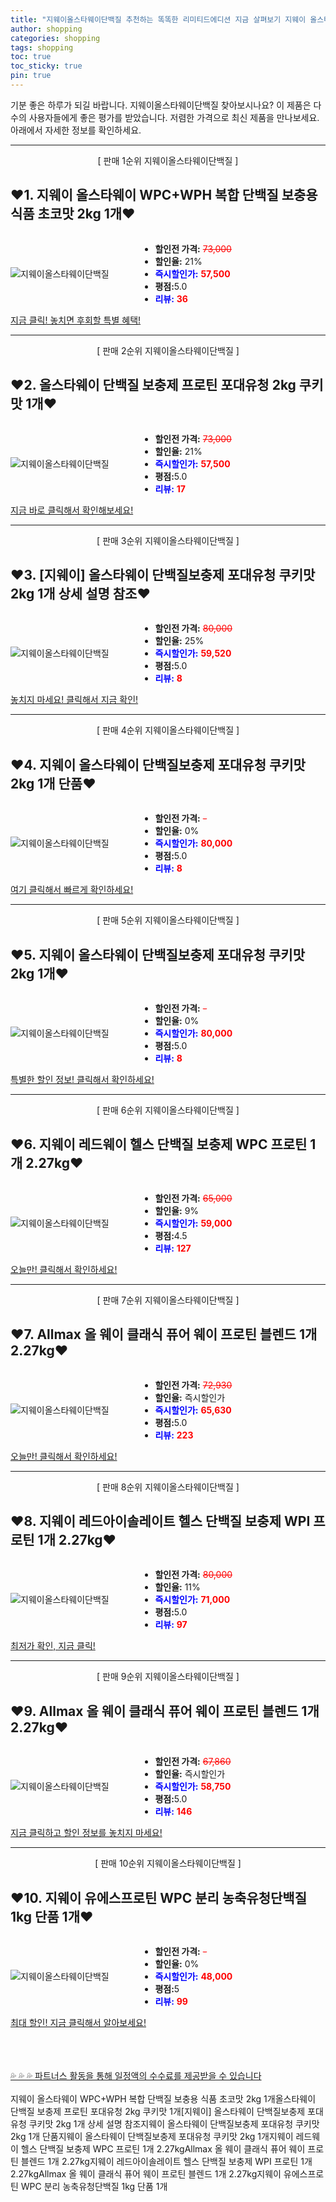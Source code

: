 ```yaml
---
title: "지웨이올스타웨이단백질 추천하는 똑똑한 리미티드에디션 지금 살펴보기 지웨이 올스타웨이 WPC+WPH 복합 단백질"
author: shopping
categories: shopping
tags: shopping
toc: true
toc_sticky: true
pin: true
---
```

기분 좋은 하루가 되길 바랍니다. 지웨이올스타웨이단백질 찾아보시나요? 이 제품은 다수의 사용자들에게 좋은 평가를 받았습니다. 저렴한 가격으로 최신 제품을 만나보세요. 아래에서 자세한 정보를 확인하세요.

---
<p class="toplist" style="margin: 0 auto; display: block; width: fit-content;">[ 판매 1순위 지웨이올스타웨이단백질 ]</p>

<h2><strong>❤️1. 지웨이 올스타웨이 WPC+WPH 복합 단백질 보충용 식품 초코맛 2kg 1개❤️</strong></h2>

<div style="display: flex; align-items: center;">
    <div style="flex: 0.4;">
        <img src="https://thumbnail7.coupangcdn.com/thumbnails/remote/230x230ex/image/vendor_inventory/34c2/50d20fb8c596c9f78d326318f607631c278fb6c8fddb56a7d3bfde7ffc6d.jpg" alt="지웨이올스타웨이단백질" style="max-width: 100%;">
    </div>
    <div style="flex: 0.6; margin-left: 10px;">
        <ul>
            <li><strong>할인전 가격:</strong> <del style="color: red;">73,000</del></li>
            <li><strong>할인율:</strong> 21%</li>
            <li><span style='color:blue'><strong>즉시할인가:</strong></span> <span style='color:red'><strong>57,500</strong></span></li>
            <li><strong>평점:</strong>5.0</li>
            <li><span style='color:blue'><strong>리뷰:</strong></span> <span style='color:red'><strong>36</strong></span></li>
        </ul>
    </div>
</div>
<div class="center">
    <a href="https://selin100587.github.io?lptag=AF9450613&subid=githubio&pageKey=6530314777&traceid=V0-153&itemId=14501435193&vendorItemId=81744455533" class="myButton">
        지금 클릭! 놓치면 후회할 특별 혜택!
    </a>
</div>


---
<p class="toplist" style="margin: 0 auto; display: block; width: fit-content;">[ 판매 2순위 지웨이올스타웨이단백질 ]</p>

<h2><strong>❤️2. 올스타웨이 단백질 보충제 프로틴 포대유청 2kg 쿠키맛 1개❤️</strong></h2>

<div style="display: flex; align-items: center;">
    <div style="flex: 0.4;">
        <img src="https://thumbnail7.coupangcdn.com/thumbnails/remote/230x230ex/image/vendor_inventory/9421/cd82285d42c9b2de3ea461852021b68e2aa558e7609bb712ac668c1fcdf5.jpg" alt="지웨이올스타웨이단백질" style="max-width: 100%;">
    </div>
    <div style="flex: 0.6; margin-left: 10px;">
        <ul>
            <li><strong>할인전 가격:</strong> <del style="color: red;">73,000</del></li>
            <li><strong>할인율:</strong> 21%</li>
            <li><span style='color:blue'><strong>즉시할인가:</strong></span> <span style='color:red'><strong>57,500</strong></span></li>
            <li><strong>평점:</strong>5.0</li>
            <li><span style='color:blue'><strong>리뷰:</strong></span> <span style='color:red'><strong>17</strong></span></li>
        </ul>
    </div>
</div>
<div class="center">
    <a href="https://selin100587.github.io?lptag=AF9450613&subid=githubio&pageKey=8203749307&traceid=V0-153&itemId=14623671240&vendorItemId=81744455525" class="myButton">
        지금 바로 클릭해서 확인해보세요!
    </a>
</div>


---
<p class="toplist" style="margin: 0 auto; display: block; width: fit-content;">[ 판매 3순위 지웨이올스타웨이단백질 ]</p>

<h2><strong>❤️3. [지웨이] 올스타웨이 단백질보충제 포대유청 쿠키맛 2kg 1개 상세 설명 참조❤️</strong></h2>

<div style="display: flex; align-items: center;">
    <div style="flex: 0.4;">
        <img src="https://thumbnail6.coupangcdn.com/thumbnails/remote/230x230ex/image/vendor_inventory/ebf6/6dc67f2a3fd0ae6bc30b734b2045c580b4358112c8ce21b7b59eced2cfba.jpg" alt="지웨이올스타웨이단백질" style="max-width: 100%;">
    </div>
    <div style="flex: 0.6; margin-left: 10px;">
        <ul>
            <li><strong>할인전 가격:</strong> <del style="color: red;">80,000</del></li>
            <li><strong>할인율:</strong> 25%</li>
            <li><span style='color:blue'><strong>즉시할인가:</strong></span> <span style='color:red'><strong>59,520</strong></span></li>
            <li><strong>평점:</strong>5.0</li>
            <li><span style='color:blue'><strong>리뷰:</strong></span> <span style='color:red'><strong>8</strong></span></li>
        </ul>
    </div>
</div>
<div class="center">
    <a href="https://selin100587.github.io?lptag=AF9450613&subid=githubio&pageKey=4884149943&traceid=V0-153&itemId=19945651562&vendorItemId=79925313231" class="myButton">
        놓치지 마세요! 클릭해서 지금 확인!
    </a>
</div>


---
<p class="toplist" style="margin: 0 auto; display: block; width: fit-content;">[ 판매 4순위 지웨이올스타웨이단백질 ]</p>

<h2><strong>❤️4. 지웨이 올스타웨이 단백질보충제 포대유청 쿠키맛 2kg 1개 단품❤️</strong></h2>

<div style="display: flex; align-items: center;">
    <div style="flex: 0.4;">
        <img src="https://thumbnail7.coupangcdn.com/thumbnails/remote/230x230ex/image/vendor_inventory/7b04/ecea8e4b2819eaa7668583fc5f9f34b2d317f2e312647fc209b860e24c91.jpg" alt="지웨이올스타웨이단백질" style="max-width: 100%;">
    </div>
    <div style="flex: 0.6; margin-left: 10px;">
        <ul>
            <li><strong>할인전 가격:</strong> <del style="color: red;">-</del></li>
            <li><strong>할인율:</strong> 0%</li>
            <li><span style='color:blue'><strong>즉시할인가:</strong></span> <span style='color:red'><strong>80,000</strong></span></li>
            <li><strong>평점:</strong>5.0</li>
            <li><span style='color:blue'><strong>리뷰:</strong></span> <span style='color:red'><strong>8</strong></span></li>
        </ul>
    </div>
</div>
<div class="center">
    <a href="https://selin100587.github.io?lptag=AF9450613&subid=githubio&pageKey=4884149943&traceid=V0-153&itemId=6361003562&vendorItemId=73680857159" class="myButton">
        여기 클릭해서 빠르게 확인하세요!
    </a>
</div>


---
<p class="toplist" style="margin: 0 auto; display: block; width: fit-content;">[ 판매 5순위 지웨이올스타웨이단백질 ]</p>

<h2><strong>❤️5. 지웨이 올스타웨이 단백질보충제 포대유청 쿠키맛 2kg 1개❤️</strong></h2>

<div style="display: flex; align-items: center;">
    <div style="flex: 0.4;">
        <img src="https://thumbnail7.coupangcdn.com/thumbnails/remote/230x230ex/image/vendor_inventory/eb3f/1d7d632a1ee20bad1986dcbd0bd4391e42670bea8b6dea34abe2ba83a744.jpg" alt="지웨이올스타웨이단백질" style="max-width: 100%;">
    </div>
    <div style="flex: 0.6; margin-left: 10px;">
        <ul>
            <li><strong>할인전 가격:</strong> <del style="color: red;">-</del></li>
            <li><strong>할인율:</strong> 0%</li>
            <li><span style='color:blue'><strong>즉시할인가:</strong></span> <span style='color:red'><strong>80,000</strong></span></li>
            <li><strong>평점:</strong>5.0</li>
            <li><span style='color:blue'><strong>리뷰:</strong></span> <span style='color:red'><strong>8</strong></span></li>
        </ul>
    </div>
</div>
<div class="center">
    <a href="https://selin100587.github.io?lptag=AF9450613&subid=githubio&pageKey=4884149943&traceid=V0-153&itemId=21221934801&vendorItemId=89216986200" class="myButton">
        특별한 할인 정보! 클릭해서 확인하세요!
    </a>
</div>


---
<p class="toplist" style="margin: 0 auto; display: block; width: fit-content;">[ 판매 6순위 지웨이올스타웨이단백질 ]</p>

<h2><strong>❤️6. 지웨이 레드웨이 헬스 단백질 보충제 WPC 프로틴 1개 2.27kg❤️</strong></h2>

<div style="display: flex; align-items: center;">
    <div style="flex: 0.4;">
        <img src="https://thumbnail9.coupangcdn.com/thumbnails/remote/230x230ex/image/vendor_inventory/5878/ad3f7c81522bf47e72adef32e25f3ffd5a5847e88e758d3ccff7d86aaf1c.jpg" alt="지웨이올스타웨이단백질" style="max-width: 100%;">
    </div>
    <div style="flex: 0.6; margin-left: 10px;">
        <ul>
            <li><strong>할인전 가격:</strong> <del style="color: red;">65,000</del></li>
            <li><strong>할인율:</strong> 9%</li>
            <li><span style='color:blue'><strong>즉시할인가:</strong></span> <span style='color:red'><strong>59,000</strong></span></li>
            <li><strong>평점:</strong>4.5</li>
            <li><span style='color:blue'><strong>리뷰:</strong></span> <span style='color:red'><strong>127</strong></span></li>
        </ul>
    </div>
</div>
<div class="center">
    <a href="https://selin100587.github.io?lptag=AF9450613&subid=githubio&pageKey=1790340552&traceid=V0-153&itemId=3046906574&vendorItemId=88316902535" class="myButton">
        오늘만! 클릭해서 확인하세요!
    </a>
</div>


---
<p class="toplist" style="margin: 0 auto; display: block; width: fit-content;">[ 판매 7순위 지웨이올스타웨이단백질 ]</p>

<h2><strong>❤️7. Allmax 올 웨이 클래식 퓨어 웨이 프로틴 블렌드 1개 2.27kg❤️</strong></h2>

<div style="display: flex; align-items: center;">
    <div style="flex: 0.4;">
        <img src="https://thumbnail9.coupangcdn.com/thumbnails/remote/230x230ex/image/vendor_inventory/images/2019/03/15/15/4/99eaa725-39ba-45b5-bd89-a757409842bc.jpg" alt="지웨이올스타웨이단백질" style="max-width: 100%;">
    </div>
    <div style="flex: 0.6; margin-left: 10px;">
        <ul>
            <li><strong>할인전 가격:</strong> <del style="color: red;">72,930</del></li>
            <li><strong>할인율:</strong> 즉시할인가</li>
            <li><span style='color:blue'><strong>즉시할인가:</strong></span> <span style='color:red'><strong>65,630</strong></span></li>
            <li><strong>평점:</strong>5.0</li>
            <li><span style='color:blue'><strong>리뷰:</strong></span> <span style='color:red'><strong>223</strong></span></li>
        </ul>
    </div>
</div>
<div class="center">
    <a href="https://selin100587.github.io?lptag=AF9450613&subid=githubio&pageKey=6573831953&traceid=V0-153&itemId=572672990&vendorItemId=4503637726" class="myButton">
        오늘만! 클릭해서 확인하세요!
    </a>
</div>


---
<p class="toplist" style="margin: 0 auto; display: block; width: fit-content;">[ 판매 8순위 지웨이올스타웨이단백질 ]</p>

<h2><strong>❤️8. 지웨이 레드아이솔레이트 헬스 단백질 보충제 WPI 프로틴 1개 2.27kg❤️</strong></h2>

<div style="display: flex; align-items: center;">
    <div style="flex: 0.4;">
        <img src="https://thumbnail7.coupangcdn.com/thumbnails/remote/230x230ex/image/vendor_inventory/b37f/3635dec8a10cdd9cfa125e9ddb35f8512029dc3995cd63560c8cda4e2595.jpg" alt="지웨이올스타웨이단백질" style="max-width: 100%;">
    </div>
    <div style="flex: 0.6; margin-left: 10px;">
        <ul>
            <li><strong>할인전 가격:</strong> <del style="color: red;">80,000</del></li>
            <li><strong>할인율:</strong> 11%</li>
            <li><span style='color:blue'><strong>즉시할인가:</strong></span> <span style='color:red'><strong>71,000</strong></span></li>
            <li><strong>평점:</strong>5.0</li>
            <li><span style='color:blue'><strong>리뷰:</strong></span> <span style='color:red'><strong>97</strong></span></li>
        </ul>
    </div>
</div>
<div class="center">
    <a href="https://selin100587.github.io?lptag=AF9450613&subid=githubio&pageKey=1790340631&traceid=V0-153&itemId=21256441193&vendorItemId=88316880714" class="myButton">
        최저가 확인, 지금 클릭!
    </a>
</div>


---
<p class="toplist" style="margin: 0 auto; display: block; width: fit-content;">[ 판매 9순위 지웨이올스타웨이단백질 ]</p>

<h2><strong>❤️9. Allmax 올 웨이 클래식 퓨어 웨이 프로틴 블렌드 1개 2.27kg❤️</strong></h2>

<div style="display: flex; align-items: center;">
    <div style="flex: 0.4;">
        <img src="https://thumbnail10.coupangcdn.com/thumbnails/remote/230x230ex/image/vendor_inventory/images/2019/03/15/15/1/57f4bdc2-806a-42ea-81ea-4236015d76d9.jpg" alt="지웨이올스타웨이단백질" style="max-width: 100%;">
    </div>
    <div style="flex: 0.6; margin-left: 10px;">
        <ul>
            <li><strong>할인전 가격:</strong> <del style="color: red;">67,860</del></li>
            <li><strong>할인율:</strong> 즉시할인가</li>
            <li><span style='color:blue'><strong>즉시할인가:</strong></span> <span style='color:red'><strong>58,750</strong></span></li>
            <li><strong>평점:</strong>5.0</li>
            <li><span style='color:blue'><strong>리뷰:</strong></span> <span style='color:red'><strong>146</strong></span></li>
        </ul>
    </div>
</div>
<div class="center">
    <a href="https://selin100587.github.io?lptag=AF9450613&subid=githubio&pageKey=6573832102&traceid=V0-153&itemId=572893849&vendorItemId=4504059331" class="myButton">
        지금 클릭하고 할인 정보를 놓치지 마세요!
    </a>
</div>


---
<p class="toplist" style="margin: 0 auto; display: block; width: fit-content;">[ 판매 10순위 지웨이올스타웨이단백질 ]</p>

<h2><strong>❤️10. 지웨이 유에스프로틴 WPC 분리 농축유청단백질 1kg 단품 1개❤️</strong></h2>

<div style="display: flex; align-items: center;">
    <div style="flex: 0.4;">
        <img src="https://thumbnail8.coupangcdn.com/thumbnails/remote/230x230ex/image/vendor_inventory/b20e/82e9180b60bf04ce1ee9f2948722e02c07e797c2c8c45c8403614309e8d5.jpg" alt="지웨이올스타웨이단백질" style="max-width: 100%;">
    </div>
    <div style="flex: 0.6; margin-left: 10px;">
        <ul>
            <li><strong>할인전 가격:</strong> <del style="color: red;">-</del></li>
            <li><strong>할인율:</strong> 0%</li>
            <li><span style='color:blue'><strong>즉시할인가:</strong></span> <span style='color:red'><strong>48,000</strong></span></li>
            <li><strong>평점:</strong>5</li>
            <li><span style='color:blue'><strong>리뷰:</strong></span> <span style='color:red'><strong>99</strong></span></li>
        </ul>
    </div>
</div>
<div class="center">
    <a href="https://selin100587.github.io?lptag=AF9450613&subid=githubio&pageKey=7923210146&traceid=V0-153&itemId=21774573752&vendorItemId=88837020644" class="myButton">
        최대 할인! 지금 클릭해서 알아보세요!
    </a>
</div>

<br><br><br>[💦 💦 💦 파트너스 활동을 통해 일정액의 수수료를 제공받을 수 있습니다](https://link.coupang.com/a/bcpT2c)<br><br>지웨이 올스타웨이 WPC+WPH 복합 단백질 보충용 식품 초코맛 2kg 1개올스타웨이 단백질 보충제 프로틴 포대유청 2kg 쿠키맛 1개[지웨이] 올스타웨이 단백질보충제 포대유청 쿠키맛 2kg 1개 상세 설명 참조지웨이 올스타웨이 단백질보충제 포대유청 쿠키맛 2kg 1개 단품지웨이 올스타웨이 단백질보충제 포대유청 쿠키맛 2kg 1개지웨이 레드웨이 헬스 단백질 보충제 WPC 프로틴 1개 2.27kgAllmax 올 웨이 클래식 퓨어 웨이 프로틴 블렌드 1개 2.27kg지웨이 레드아이솔레이트 헬스 단백질 보충제 WPI 프로틴 1개 2.27kgAllmax 올 웨이 클래식 퓨어 웨이 프로틴 블렌드 1개 2.27kg지웨이 유에스프로틴 WPC 분리 농축유청단백질 1kg 단품 1개